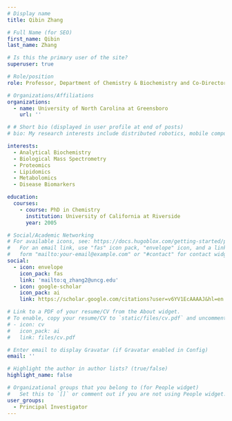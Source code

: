 ```yaml
---
# Display name
title: Qibin Zhang

# Full Name (for SEO)
first_name: Qibin
last_name: Zhang

# Is this the primary user of the site?
superuser: true

# Role/position
role: Professor, Department of Chemistry & Biochemistry and Co-Director, UNCG Center for Translational Biomedical Research

# Organizations/Affiliations
organizations:
  - name: University of North Carolina at Greensboro
    url: ''

# # Short bio (displayed in user profile at end of posts)
# bio: My research interests include distributed robotics, mobile computing and programmable matter.

interests:
  - Analytical Biochemistry
  - Biological Mass Spectrometry
  - Proteomics
  - Lipidomics
  - Metabolomics
  - Disease Biomarkers

education:
  courses:
    - course: PhD in Chemistry
      institution: University of California at Riverside
      year: 2005

# Social/Academic Networking
# For available icons, see: https://docs.hugoblox.com/getting-started/page-builder/#icons
#   For an email link, use "fas" icon pack, "envelope" icon, and a link in the
#   form "mailto:your-email@example.com" or "#contact" for contact widget.
social:
  - icon: envelope
    icon_pack: fas
    link: 'mailto:q_zhang2@uncg.edu'
  - icon: google-scholar
    icon_pack: ai
    link: https://scholar.google.com/citations?user=v6YV1EcAAAAJ&hl=en

# Link to a PDF of your resume/CV from the About widget.
# To enable, copy your resume/CV to `static/files/cv.pdf` and uncomment the lines below.
# - icon: cv
#   icon_pack: ai
#   link: files/cv.pdf

# Enter email to display Gravatar (if Gravatar enabled in Config)
email: ''

# Highlight the author in author lists? (true/false)
highlight_name: false

# Organizational groups that you belong to (for People widget)
#   Set this to `[]` or comment out if you are not using People widget.
user_groups:
  - Principal Investigator
---
```


